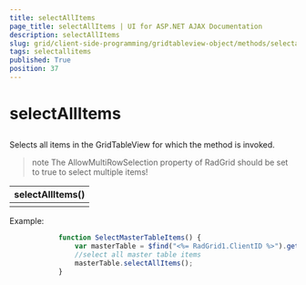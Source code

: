 ```yaml
---
title: selectAllItems
page_title: selectAllItems | UI for ASP.NET AJAX Documentation
description: selectAllItems
slug: grid/client-side-programming/gridtableview-object/methods/selectallitems
tags: selectallitems
published: True
position: 37
---
```


# selectAllItems



## 

Selects all items in the GridTableView for which the method is invoked.

>note The AllowMultiRowSelection property of RadGrid should be set to true to select multiple items!
>



|  __selectAllItems()__  |
| ------ |
||

Example:

````JavaScript
	        function SelectMasterTableItems() {
	            var masterTable = $find("<%= RadGrid1.ClientID %>").get_masterTableView();
	            //select all master table items
	            masterTable.selectAllItems();
	        }
````


